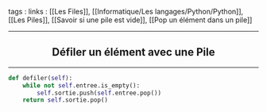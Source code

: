 tags : 
links : [[Les Files]], [[Informatique/Les langages/Python/Python]], [[Les Piles]], [[Savoir si une pile est vide]], [[Pop un élément dans un pile]]

****

<h2 style="text-align: center;"> Défiler un élément avec une Pile </h2>

****


```python
def defiler(self):
	while not self.entree.is_empty():
		self.sortie.push(self.entree.pop())
	return self.sortie.pop()
```